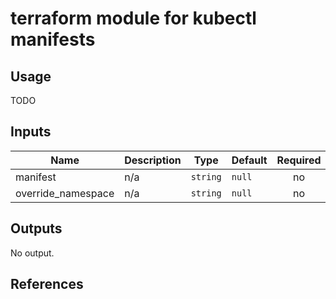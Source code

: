# terraform module for kubectl manifests

## Usage
TODO
<!-- BEGINNING OF PRE-COMMIT-TERRAFORM DOCS HOOK -->
## Inputs

| Name | Description | Type | Default | Required |
|------|-------------|------|---------|:--------:|
| manifest | n/a | `string` | `null` | no |
| override\_namespace | n/a | `string` | `null` | no |

## Outputs

No output.

<!-- END OF PRE-COMMIT-TERRAFORM DOCS HOOK -->

## References
